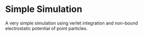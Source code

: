 # Simple Simulation
A very simple simulation using verlet integration and non-bound electrostatic potential of point particles.
